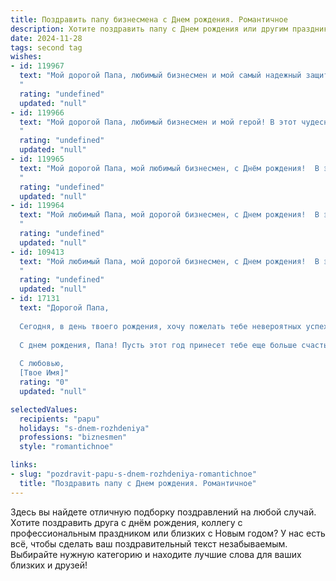 ```yaml
---
title: Поздравить папу бизнесмена c Днем рождения. Романтичное
description: Хотите поздравить папу c Днем рождения или другим праздником? Наш ИИ создаст незабываемое поздравление, а вы обязательно выделитесь среди других.  
date: 2024-11-28
tags: second tag
wishes:
- id: 119967
  text: "Мой дорогой Папа, любимый бизнесмен и мой самый надежный защитник! Сегодня, в этот чудесный день твоего рождения, я хочу сказать тебе слова, которые идут от самого сердца. Твоя целеустремленность и сила духа всегда восхищали меня, а твоя любовь и забота – это тот бесценный дар, который согревает мою душу.  Пусть каждый твой день будет наполнен счастьем, успехом и любовью, а все твои мечты непременно сбудутся. С днем рождения, мой дорогой! Я бесконечно люблю тебя!
  "
  rating: "undefined"
  updated: "null"
- id: 119966
  text: "Мой дорогой Папа, любимый бизнесмен и мой герой! В этот чудесный день рождения я хочу сказать тебе, как сильно я тебя люблю. Твоя целеустремлённость и сила духа всегда вдохновляли меня, а твоя забота и нежность согревали моё сердце.  Пусть этот день будет наполнен радостью, любовью и счастьем, пусть все твои мечты сбудутся, а каждый новый день будет ярче прежнего. Спасибо тебе за всё! С днём рождения!
  "
  rating: "undefined"
  updated: "null"
- id: 119965
  text: "Мой дорогой Папа, мой любимый бизнесмен, с Днём рождения!  В этот день, наполненный светом и радостью, я хочу выразить тебе свою бесконечную любовь и признательность.  Твоя целеустремлённость и сила духа вдохновляют меня, а твоя нежность и забота согревают моё сердце.  Пусть этот год будет полон новых свершений, ярких эмоций и счастливых моментов, которые мы проведем вместе. Я люблю тебя больше всего на свете!
  "
  rating: "undefined"
  updated: "null"
- id: 119964
  text: "Мой любимый Папа, мой дорогой бизнесмен, с Днем рождения!  В этот день, когда солнце светит особенно ярко, а небо кажется бездонным, как и моя любовь к тебе, я хочу сказать тебе спасибо за все. За твою силу, за твою мудрость, за твою нежность, которую ты так умело скрываешь под строгой маской делового человека.  Ты – мой защитник, моя опора, мой самый надежный друг.  Пусть этот год принесет тебе только радость, успех и бесконечное счастье.  Я люблю тебя больше всего на свете!
  "
  rating: "undefined"
  updated: "null"
- id: 109413
  text: "Мой любимый Папа, мой дорогой бизнесмен, с Днем рождения!  В этот день я хочу сказать тебе спасибо за твою невероятную силу, целеустремленность и тёплое сердце, которое всегда готово согреть.  Твоя любовь – это маяк, освещающий мой путь, твоя поддержка – нерушимая крепость.  Пусть этот год принесет тебе столько же радости и счастья, сколько ты приносишь нам.  Я люблю тебя больше всего на свете!
  "
  rating: "undefined"
  updated: "null"
- id: 17131
  text: "Дорогой Папа,
  
  Сегодня, в день твоего рождения, хочу пожелать тебе невероятных успехов в бизнесе, который ты так усердно строишь. Пусть каждый твой день будет наполнен радостью и любовью, а мечты станут реальностью. Ты всегда был для меня примером силы и мудрости, и я благодарна за твою поддержку и заботу.
  
  С днем рождения, Папа! Пусть этот год принесет тебе еще больше счастья и благополучия. Ты заслуживаешь всего самого лучшего!
  
  С любовью,
  [Твое Имя]"
  rating: "0"
  updated: "null"

selectedValues:
  recipients: "papu"
  holidays: "s-dnem-rozhdeniya"
  professions: "biznesmen"
  style: "romantichnoe"

links:
- slug: "pozdravit-papu-s-dnem-rozhdeniya-romantichnoe"
  title: "Поздравить папу c Днем рождения. Романтичное"
---
```


Здесь вы найдете отличную подборку поздравлений на любой случай. 
Хотите поздравить друга с днём рождения, коллегу с профессиональным праздником или близких с Новым годом? У нас есть всё, чтобы сделать ваш поздравительный текст незабываемым. Выбирайте нужную категорию и находите лучшие слова для ваших близких и друзей!
